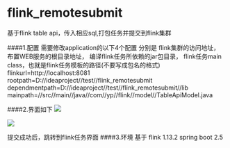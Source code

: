 # flink_remotesubmit

基于flink table api，传入相应sql,打包任务并提交到flink集群


####1.配置
需要修改application的以下4个配置
分别是
flink集群的访问地址，
布置WEB服务的根目录地址，
编译flink任务所依赖的jar包目录，
flink任务main class，也就是flink任务模板的路径(不要写成包名的格式)
flinkurl=http://localhost:8081
rootpath=D://ideaproject//test//flink_remotesubmit
dependmentpath=D://ideaproject//test//flink_remotesubmit//lib
mainpath=//src//main//java//com//yp//flink//model//TableApiModel.java

####2.界面如下
![](https://img2020.cnblogs.com/blog/600147/202110/600147-20211014145616840-2104441371.png)


![](https://img2020.cnblogs.com/blog/600147/202110/600147-20211014145526544-1081096030.png)

提交成功后，跳转到flink任务界面
####3.环境
基于
flink 1.13.2
spring boot 2.5